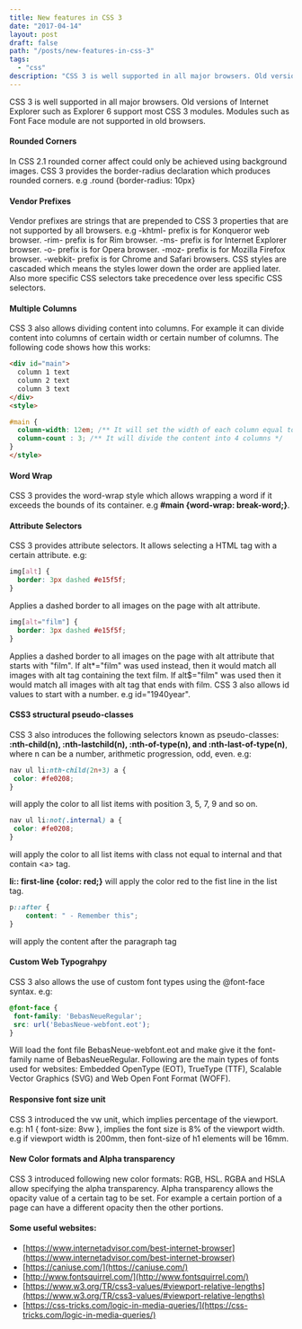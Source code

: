 ```yaml
---
title: New features in CSS 3
date: "2017-04-14"
layout: post
draft: false
path: "/posts/new-features-in-css-3"
tags:
  - "css"
description: "CSS 3 is well supported in all major browsers. Old versions of Internet Explorer such as Explorer 6 support most CSS 3 modules. Modules such as Font Face module are not supported in old browsers."
---
```


CSS 3 is well supported in all major browsers. Old versions of Internet Explorer such as Explorer 6 support most CSS 3 modules. Modules such as Font Face module are not supported in old browsers.

#### Rounded Corners
In CSS 2.1 rounded corner affect could only be achieved using background images. CSS 3 provides the border-radius declaration which produces rounded corners. e.g .round {border-radius: 10px}

#### Vendor Prefixes
Vendor prefixes are strings that are prepended to CSS 3 properties that are not supported by all browsers. e.g -khtml- prefix is for Konqueror web browser. -rim- prefix is for Rim browser. -ms- prefix is for Internet Explorer browser. -o- prefix is for Opera browser. -moz- prefix is for Mozilla Firefox browser. -webkit- prefix is for Chrome and Safari browsers. CSS styles are cascaded which means the styles lower down the order are applied later. Also more specific CSS selectors take precedence over less specific CSS selectors.

#### Multiple Columns
CSS 3 also allows dividing content into columns. For example it can divide content into columns of certain width or certain number of columns. The following code shows how this works:

```html
<div id="main">
  column 1 text
  column 2 text
  column 3 text
</div>
<style>

#main {
  column-width: 12em; /** It will set the width of each column equal to 12 em; * OR use below style: */
  column-count : 3; /** It will divide the content into 4 columns */
}
</style>
```

#### Word Wrap
CSS 3 provides the word-wrap style which allows wrapping a word if it exceeds the bounds of its container. e.g **#main {word-wrap: break-word;}**.

#### Attribute Selectors
CSS 3 provides attribute selectors. It allows selecting a HTML tag with a certain attribute. e.g:

```css
img[alt] {
  border: 3px dashed #e15f5f;
}
```

Applies a dashed border to all images on the page with alt attribute.

```css
img[alt="film"] {
  border: 3px dashed #e15f5f;
}
```

Applies a dashed border to all images on the page with alt attribute that starts with "film". If alt*="film" was used instead, then it would match all images with alt tag containing the text film. If alt$="film" was used then it would match all images with alt tag that ends with film. CSS 3 also allows id values to start with a number. e.g id="1940year".

#### CSS3 structural pseudo-classes
CSS 3 also introduces the following selectors known as pseudo-classes: **:nth-child(n), :nth-lastchild(n), :nth-of-type(n), and :nth-last-of-type(n)**, where n can be a number, arithmetic progression, odd, even. e.g:

```css
nav ul li:nth-child(2n+3) a {
 color: #fe0208;
}
```

will apply the color to all list items with position 3, 5, 7, 9 and so on.

```css
nav ul li:not(.internal) a {
 color: #fe0208;
}
```

will apply the color to all list items with class not equal to internal and that contain &lt;a&gt; tag.

**li:: first-line {color: red;}** will apply the color red to the fist line in the list tag.

```css
p::after {
    content: " - Remember this";
}
```

will apply the content after the paragraph tag

#### Custom Web Typograhpy
CSS 3 also allows the use of custom font types using the @font-face syntax. e.g:

```css
@font-face {
 font-family: 'BebasNeueRegular';
 src: url('BebasNeue-webfont.eot');
}
```

Will load the font file BebasNeue-webfont.eot and make give it the font-family name of BebasNeueRegular. Following are the main types of fonts used for websites:  Embedded OpenType (EOT), TrueType (TTF), Scalable Vector Graphics (SVG) and Web Open Font Format (WOFF).

#### Responsive font size unit
CSS 3 introduced the vw unit, which implies percentage of the viewport. e.g: h1 { font-size: 8vw }, implies the font size is 8% of the viewport width. e.g if viewport width is 200mm, then font-size of h1 elements will be 16mm.

#### New Color formats and Alpha transparency
CSS 3 introduced following new color formats: RGB, HSL. RGBA and HSLA allow specifying the alpha transparency. Alpha transparency allows the opacity value of a certain tag to be set. For example a certain portion of a page can have a different opacity then the other portions.

#### Some useful websites:

* [https://www.internetadvisor.com/best-internet-browser](https://www.internetadvisor.com/best-internet-browser)
* [https://caniuse.com/](https://caniuse.com/)
* [http://www.fontsquirrel.com/](http://www.fontsquirrel.com/)
* [https://www.w3.org/TR/css3-values/#viewport-relative-lengths](https://www.w3.org/TR/css3-values/#viewport-relative-lengths)
* [https://css-tricks.com/logic-in-media-queries/](https://css-tricks.com/logic-in-media-queries/)
